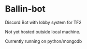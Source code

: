 # Ballin-bot
Discord Bot with lobby system for TF2

Not yet hosted outside local machine.

Currently running on python/mongodb
